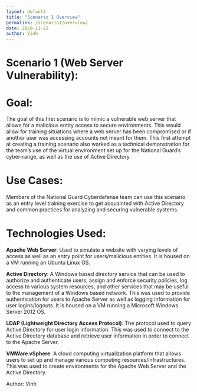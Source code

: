 ```yaml
---
layout: default
title: "Scenario 1 Overview"
permalink: /scenario1/overview/
date: 2020-11-22
author: Vinh
---
```

# Scenario 1 (Web Server Vulnerability):

# Goal:

The goal of this first scenario is to mimic a vulnerable web server that allows for a malicious entity access to secure environments. This would allow for training situations where a web server has been compromised or if another user was accessing accounts not meant for them. This first attempt at creating a training scenario also worked as a technical demonstration for the team’s use of the virtual environment set up for the National Guard’s cyber-range, as well as the use of Active Directory. 

# Use Cases:

Members of the National Guard Cyberdefense team can use this scenario as an entry level training exercise to get acquainted with Active Directory and common practices for analyzing and securing vulnerable systems. 

# Technologies Used:

**Apache Web Server**:  Used to simulate a website with varying levels of access as well as an entry point for users/malicious entities. It is housed on a VM running an Ubuntu Linux OS.

**Active Directory**: A Windows based directory service that can be used to authorize and authenticate users, assign and enforce security policies, log access to various system resources, and other services that may be useful to the management of a Windows based network. This was used to provide authentication for users to Apache Server as well as logging information for user logins/logouts. It is housed on a VM running a Microsoft Windows Server 2012 OS.

**LDAP (Lightweight Directory Access Protocol)**: The protocol used to query Active Directory for user login information. This was used to connect to the Active Directory database and retrieve user information in order to connect to the Apache Server.

**VMWare vSphere**: A cloud computing virtualization platform that allows users to set up and manage various computing resources/infrastructures. This was used to create environments for the Apache Web Server and the Active Directory.

Author: Vinh
